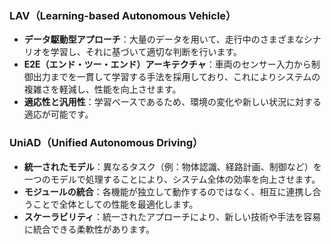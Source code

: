 ### LAV（Learning-based Autonomous Vehicle）

- **データ駆動型アプローチ**：大量のデータを用いて、走行中のさまざまなシナリオを学習し、それに基づいて適切な判断を行います。
- **E2E（エンド・ツー・エンド）アーキテクチャ**：車両のセンサー入力から制御出力までを一貫して学習する手法を採用しており、これによりシステムの複雑さを軽減し、性能を向上させます。
- **適応性と汎用性**：学習ベースであるため、環境の変化や新しい状況に対する適応が可能です。

### UniAD（Unified Autonomous Driving）

- **統一されたモデル**：異なるタスク（例：物体認識、経路計画、制御など）を一つのモデルで処理することにより、システム全体の効率を向上させます。
- **モジュールの統合**：各機能が独立して動作するのではなく、相互に連携し合うことで全体としての性能を最適化します。
- **スケーラビリティ**：統一されたアプローチにより、新しい技術や手法を容易に統合できる柔軟性があります。
